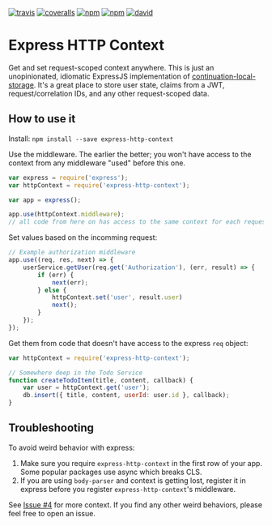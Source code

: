 [![travis](https://img.shields.io/travis/skonves/express-http-context.svg)](https://travis-ci.org/skonves/express-http-context)
[![coveralls](https://img.shields.io/coveralls/skonves/express-http-context.svg)](https://coveralls.io/github/skonves/express-http-context)
[![npm](https://img.shields.io/npm/v/express-http-context.svg)](https://www.npmjs.com/package/express-http-context)
[![npm](https://img.shields.io/npm/dm/express-http-context.svg)](https://www.npmjs.com/package/express-http-context)
[![david](https://img.shields.io/david/skonves/express-http-context.svg)](https://david-dm.org/skonves/express-http-context)

# Express HTTP Context
Get and set request-scoped context anywhere.  This is just an unopinionated, idiomatic ExpressJS implementation of [continuation-local-storage](https://www.npmjs.com/package/continuation-local-storage).  It's a great place to store user state, claims from a JWT, request/correlation IDs, and any other request-scoped data.

## How to use it

Install: `npm install --save express-http-context`

Use the middleware.  The earlier the better; you won't have access to the context from any middleware "used" before this one.

``` js
var express = require('express');
var httpContext = require('express-http-context');

var app = express();

app.use(httpContext.middleware);
// all code from here on has access to the same context for each request
```

Set values based on the incomming request:

``` js
// Example authorization middleware
app.use((req, res, next) => {
	userService.getUser(req.get('Authorization'), (err, result) => {
		if (err) {
			next(err);
		} else {
			httpContext.set('user', result.user)
			next();
		}
	});
});
```

Get them from code that doesn't have access to the express `req` object:

``` js
var httpContext = require('express-http-context');

// Somewhere deep in the Todo Service
function createTodoItem(title, content, callback) {
	var user = httpContext.get('user');
	db.insert({ title, content, userId: user.id }, callback);
}
```

## Troubleshooting
To avoid weird behavior with express:
1. Make sure you require `express-http-context` in the first row of your app. Some popular packages use async which breaks CLS.
1. If you are using `body-parser` and context is getting lost, register it in express before you register `express-http-context`'s middleware.

See [Issue #4](https://github.com/skonves/express-http-context/issues/4) for more context.  If you find any other weird behaviors, please feel free to open an issue.
